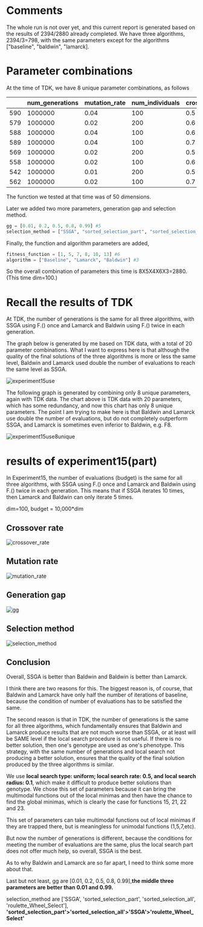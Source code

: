 # Comments

The whole run is not over yet, and this current report is generated based on the results of 2394/2880 already completed. We have three algorithms, 2394/3=798, with the same parameters except for the algorithms ["baseline", "baldwin", "lamarck].

# Parameter combinations

At the time of TDK, we have 8 unique parameter combinations, as follows

|      | num_generations | mutation_rate | num_individuals | crossover_rate | mutation_type | crossover_type          | local_search_rate | local_search_type | search_radius | threshold |
| ---- | --------------- | ------------- | --------------- | -------------- | ------------- | ----------------------- | ----------------- | ----------------- | ------------- | --------- |
| 590  | 1000000         | 0.04          | 100             | 0.5            | Normal        | Probabilistic_crossover | 0.5               | Uniform           | 0.1           | 0.0001    |
| 579  | 1000000         | 0.02          | 200             | 0.6            | Normal        | Probabilistic_crossover | 0.5               | Uniform           | 0.1           | 0.0001    |
| 588  | 1000000         | 0.04          | 100             | 0.6            | Normal        | Probabilistic_crossover | 0.5               | Uniform           | 0.1           | 0.0001    |
| 589  | 1000000         | 0.04          | 100             | 0.7            | Normal        | Probabilistic_crossover | 0.5               | Uniform           | 0.1           | 0.0001    |
| 569  | 1000000         | 0.02          | 200             | 0.5            | Normal        | Probabilistic_crossover | 0.5               | Uniform           | 0.1           | 0.0001    |
| 558  | 1000000         | 0.02          | 100             | 0.6            | Normal        | Probabilistic_crossover | 0.5               | Uniform           | 0.1           | 0.0001    |
| 542  | 1000000         | 0.01          | 200             | 0.5            | Normal        | Probabilistic_crossover | 0.5               | Uniform           | 0.1           | 0.0001    |
| 562  | 1000000         | 0.02          | 100             | 0.7            | Normal        | Probabilistic_crossover | 0.5               | Uniform           | 0.1           | 0.0001    |

The function we tested at that time was of 50 dimensions.

Later we added two more parameters, generation gap and selection method.

```python
gg = [0.01, 0.2, 0.5, 0.8, 0.99] #5
selection_method = ["SSGA", "sorted_selection_part", "sorted_selection_all", "roulette_Wheel_Select"] #4
```

Finally, the function and algorithm parameters are added,

```python
fitness_function = [1, 5, 7, 8, 10, 13] #6
algorithm = ["Baseline", "Lamarck", "Baldwin"] #3
```

So the overall combination of parameters this time is 8X5X4X6X3=2880.(This time dim=100.)

# Recall the results of TDK

At TDK, the number of generations is the same for all three algorithms, with SSGA using F.() once and Lamarck and Baldwin using F.() twice in each generation.

The graph below is generated by me based on TDK data, with a total of 20 parameter combinations. What I want to express here is that although the quality of the final solutions of the three algorithms is more or less the same level, Baldwin and Lamarck used double the number of evaluations to reach the same level as SSGA.

![experiment15use](experiment15use.png)

The following graph is generated by combining only 8 unique parameters, again with TDK data. The chart above is TDK data with 20 parameters, which has some redundancy, and now this chart has only 8 unique parameters. The point I am trying to make here is that Baldwin and Lamarck use double the number of evaluations, but do not completely outperform SSGA, and Lamarck is sometimes even inferior to Baldwin, e.g. F8.

![experiment15use8unique](experiment15use8unique.png)

# results of experiment15(part)

In Experiment15, the number of evaluations (budget) is the same for all three algorithms, with SSGA using F.() once and Lamarck and Baldwin using F.() twice in each generation. This means that if SSGA iterates 10 times, then Lamarck and Baldwin can only iterate 5 times.

dim=100, budget = 10,000*dim

## Crossover rate

![crossover_rate](crossover_rate.png)

## Mutation rate

![mutation_rate](mutation_rate.png)

## Generation gap

![gg](gg.png)

## Selection method

![selection_method](selection_method.png)

## Conclusion

Overall, SSGA is better than Baldwin and Baldwin is better than Lamarck. 

I think there are two reasons for this. The biggest reason is, of course, that Baldwin and Lamarck have only half the number of iterations of baseline, because the condition of number of evaluations has to be satisfied the same. 

The second reason is that in TDK, the number of generations is the same for all three algorithms, which fundamentally ensures that Baldwin and Lamarck produce results that are not much worse than SSGA, or at least will be SAME level if the local search procedure is not useful. If there is no better solution, then one's genotype are used as one's phenotype. This strategy, with the same number of generations and local search not producing a better solution, ensures that the quality of the final solution produced by the three algorithms is similar. 

We use **local search type: uniform; local search rate: 0.5, and local search radius: 0.1**, which make it difficult to produce better solutions than genotype. We chose this set of parameters because it can bring the multimodal functions out of the local minimas and then have the chance to find the global minimas, which is clearly the case for functions 15, 21, 22 and 23. 

This set of parameters can take multimodal functions out of local minimas if they are trapped there, but is meaningless for unimodal functions (1,5,7,etc).

But now the number of generations is different, because the conditions for meeting the number of evaluations are the same, plus the local search part does not offer much help, so overall, SSGA is the best. 

As to why Baldwin and Lamarck are so far apart, I need to think some more about that.

Last but not least, gg are [0.01, 0.2, 0.5, 0.8, 0.99],**the middle three parameters are better than 0.01 and 0.99.**

selection_method are ['SSGA', 'sorted_selection_part', 'sorted_selection_all', 'roulette_Wheel_Select'], **'sorted_selection_part'>'sorted_selection_all'>'SSGA'>'roulette_Wheel_Select'**

